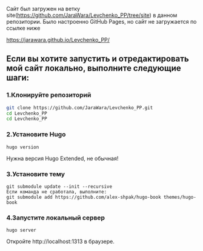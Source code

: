 Сайт был загружен на ветку site(https://github.com/JaraWara/Levchenko_PP/tree/site) в данном репозитории. Было настроенно GitHub Pages, но сайт не загружается по ссылке ниже

https://jarawara.github.io/Levchenko_PP/

## Если вы хотите запустить и отредактировать мой сайт локально, выполните следующие шаги:
### 1.Клонируйте репозиторий 
```bash
git clone https://github.com/JaraWara/Levchenko_PP.git
cd Levchenko_PP
cd Levchenko_PP
```
### 2.Установите Hugo
```
hugo version
```
Нужна версия Hugo Extended, не обычная!
### 3.Установите тему
```
git submodule update --init --recursive
Если команда не сработала, выполните:
git submodule add https://github.com/alex-shpak/hugo-book themes/hugo-book
```
### 4.Запустите локальный сервер
```
hugo server
```
Откройте http://localhost:1313 в браузере.
